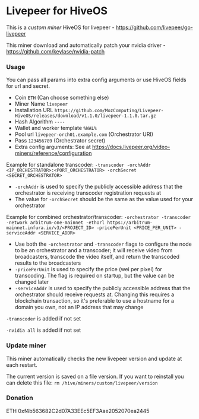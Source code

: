 # Livepeer for HiveOS

This is a *custom miner* HiveOS for livepeer - https://github.com/livepeer/go-livepeer

This miner download and automatically patch your nvidia driver - https://github.com/keylase/nvidia-patch

### Usage

You can pass all params into extra config arguments or use HiveOS fields for url and secret.

* Coin `ETH` (Can choose something else)
* Miner Name `livepeer`
* Installation URL `https://github.com/MozComputing/Livepeer-HiveOS/releases/download/v1.1.0/livepeer-1.1.0.tar.gz`
* Hash Algorithm `----`
* Wallet and worker template `%WAL%`
* Pool url `livepeer-orch01.example.com` (Orchestrator URI)
* Pass `123456789` (Orchestrator secret)
* Extra config arguments: See at https://docs.livepeer.org/video-miners/reference/configuration

Example for standalone transcoder: `-transcoder -orchAddr <IP_ORCHESTRATOR>:<PORT_ORCHESTRATOR> -orchSecret <SECRET_ORCHESTRATOR>`
* `-orchAddr` is used to specify the publicly accessible address that the orchestrator is receiving transcoder registration requests at
* The value for `-orchSecret` should be the same as the value used for your orchestrator

Example for combined orchestrator/transcoder: `-orchestrator -transcoder -network arbitrum-one-mainnet -ethUrl https://arbitrum-mainnet.infura.io/v3/<PROJECT_ID> -pricePerUnit <PRICE_PER_UNIT> -serviceAddr <SERVICE_ADDR>`
* Use both the `-orchestrator` and `-transcoder` flags to configure the node to be an orchestrator and a transcoder; it will receive video from broadcasters, transcode the video itself, and return the transcoded results to the broadcasters
* `-pricePerUnit` is used to specify the price (wei per pixel) for transcoding. The flag is required on startup, but the value can be changed later
* `-serviceAddr` is used to specify the publicly accessible address that the orchestrator should receive requests at. Changing this requires a blockchain transaction, so it's preferable to use a hostname for a domain you own, not an IP address that may change

`-transcoder` is added if not set

`-nvidia all` is added if not set

### Update miner

This miner automatically checks the new livepeer version and update at each restart.

The current version is saved on a file version. If you want to reinstall you can delete this file: `rm /hive/miners/custom/livepeer/version`

### Donation

ETH 0xf4b563682C2d07A33EEc5EF3Aae2052070ea2445
